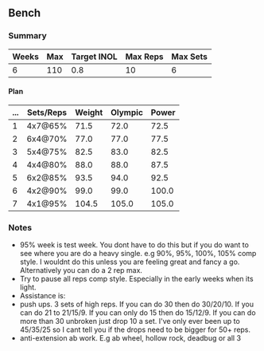 ## Bench

### Summary

Weeks | Max | Target INOL | Max Reps | Max Sets
--- | --- | --- | --- | ---
6 | 110 | 0.8 | 10 | 6

#### Plan

 ... | Sets/Reps | Weight | Olympic | Power
--- | --- | --- | --- | ---
1 | 4x7@65% | 71.5 | 72.0 | 72.5
2 | 6x4@70% | 77.0 | 77.0 | 77.5
3 | 5x4@75% | 82.5 | 83.0 | 82.5
4 | 4x4@80% | 88.0 | 88.0 | 87.5
5 | 6x2@85% | 93.5 | 94.0 | 92.5
6 | 4x2@90% | 99.0 | 99.0 | 100.0
7 | 4x1@95% | 104.5 | 105.0 | 105.0

### Notes

- 95% week is test week. You dont have to do this but if you do want to see where you are do a heavy single. e.g 90%, 95%, 100%, 105% comp style. I wouldnt do this unless you are feeling great and fancy a go. Alternatively you can do a 2 rep max.
- Try to pause all reps comp style. Especially in the early weeks when its light.
- Assistance is:
-  push ups. 3 sets of high reps. If you can do 30 then do 30/20/10. If you can do 21 to 21/15/9. If you can only do 15 then do 15/12/9. If you can do more than 30 unbroken just drop 10 a set. I've only ever been up to 45/35/25 so I cant tell you if the drops need to be bigger for 50+ reps.
-  anti-extension ab work. E.g ab wheel, hollow rock, deadbug or all 3

